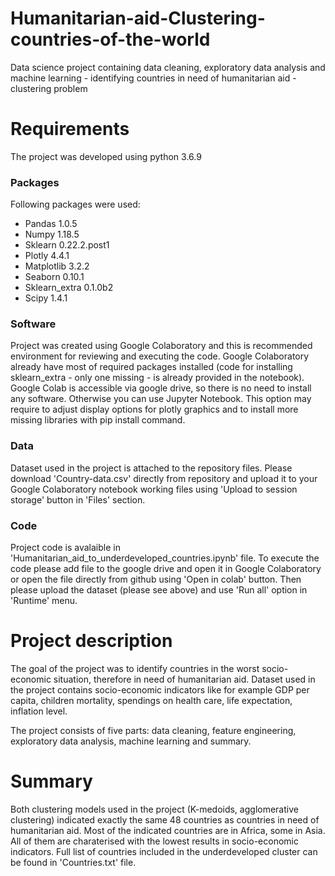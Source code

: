 # Humanitarian-aid-Clustering-countries-of-the-world

Data science project containing data cleaning, exploratory data analysis and machine learning - identifying countries in need of humanitarian aid - clustering problem

# Requirements

The project was developed using python 3.6.9

### Packages

Following packages were used:

- Pandas 1.0.5
- Numpy 1.18.5
- Sklearn 0.22.2.post1
- Plotly 4.4.1
- Matplotlib 3.2.2
- Seaborn 0.10.1
- Sklearn_extra 0.1.0b2
- Scipy 1.4.1

### Software

Project was created using Google Colaboratory and this is recommended environment for reviewing and executing the code. Google Colaboratory already have most of required packages installed (code for installing sklearn_extra - only one missing - is already provided in the notebook). Google Colab is accessible via google drive, so there is no need to install any software. Otherwise you can use Jupyter Notebook. This option may require to adjust display options for plotly graphics and to install more missing libraries with pip install command.

### Data

Dataset used in the project is attached to the repository files. Please download 'Country-data.csv' directly from repository and upload it to your Google Colaboratory notebook working files using 'Upload to session storage' button in 'Files' section.

### Code

Project code is avalaible in 'Humanitarian_aid_to_underdeveloped_countries.ipynb' file. To execute the code please add file to the google drive and open it in Google Colaboratory or open the file directly from github using 'Open in colab' button. Then please upload the dataset (please see above) and use 'Run all' option in 'Runtime' menu.

# Project description

The goal of the project was to identify countries in the worst socio-economic situation, therefore in need of humanitarian aid. Dataset used in the project contains socio-economic indicators like for example GDP per capita, children mortality, spendings on health care, life expectation, inflation level.

The project consists of five parts: data cleaning, feature engineering, exploratory data analysis, machine learning and summary.

# Summary

Both clustering models used in the project (K-medoids, agglomerative clustering) indicated exactly the same 48 countries as countries in need of humanitarian aid. Most of the indicated countries are in Africa, some in Asia. All of them are charaterised with the lowest results in socio-economic indicators. Full list of countries included in the underdeveloped cluster can be found in 'Countries.txt' file.
